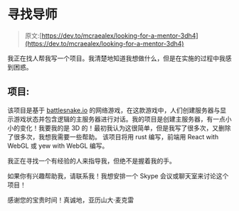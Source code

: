 # 寻找导师

> 原文:[https://dev.to/mcraealex/looking-for-a-mentor-3dh4](https://dev.to/mcraealex/looking-for-a-mentor-3dh4)

我正在找人帮我写一个项目。我清楚地知道我想做什么，但是在实施的过程中我感到困惑。

## [](#the-project)项目:

该项目是基于 [battlesnake.io](//battlesnake.io) 的网络游戏，在这款游戏中，人们创建服务器与显示游戏状态并包含逻辑的主服务器进行对话。我的项目是创建主服务器，有一点小小的变化！我要我的是 3D 的！最初我认为这很简单，但是我写了很多次，又删除了很多次，我想我需要一些帮助。
该项目将用 rust 编写，前端用 React with WebGL 或 yew with WebGL 编写。

我正在寻找一个有经验的人来指导我，但绝不是握着我的手。

如果你有兴趣帮助我，请联系我！我想安排一个 Skype 会议或聊天室来讨论这个项目！

感谢您的宝贵时间！真诚地，亚历山大·麦克雷